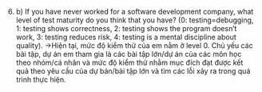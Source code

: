 6. b) If you have never worked for a software development company, what level of test maturity do you think that you have? (0:
    testing=debugging, 1: testing shows correctness, 2: testing shows the program doesn’t work, 3: testing reduces risk, 4:
    testing is a mental discipline about quality).
  ->Hiện tại, mức độ kiểm thử của em nằm ở level 0. Chủ yếu các bài tập, dự án em tham gia là các bài tập lớn/dự án của các môn học 
  theo nhóm/cá nhân và mức độ kiểm thử nhằm mục đích đạt được kết quả theo yêu cầu của dự bán/bài tập lớn và tìm các lỗi xảy ra 
  trong quá trình thực hiện.
